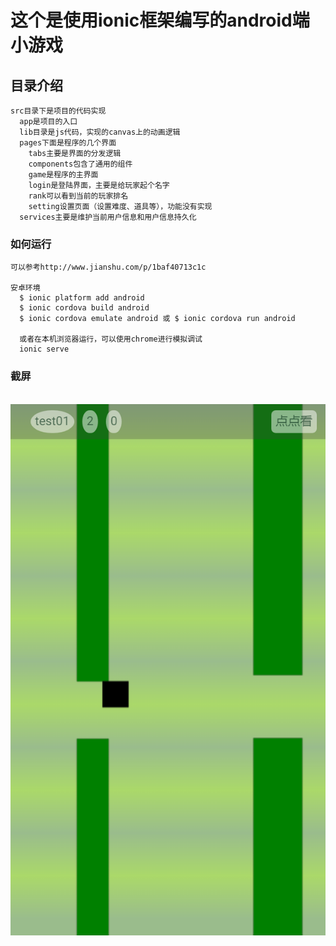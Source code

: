 这个是使用ionic框架编写的android端小游戏
===

## 目录介绍
    src目录下是项目的代码实现
      app是项目的入口
      lib目录是js代码，实现的canvas上的动画逻辑
      pages下面是程序的几个界面
        tabs主要是界面的分发逻辑
        components包含了通用的组件
        game是程序的主界面
        login是登陆界面，主要是给玩家起个名字
        rank可以看到当前的玩家排名
        setting设置页面（设置难度、道具等），功能没有实现
      services主要是维护当前用户信息和用户信息持久化



### 如何运行
    可以参考http://www.jianshu.com/p/1baf40713c1c

    安卓环境
      $ ionic platform add android
      $ ionic cordova build android
      $ ionic cordova emulate android 或 $ ionic cordova run android

      或者在本机浏览器运行，可以使用chrome进行模拟调试
      ionic serve
 
### 截屏
    ![](./snapshot.png) 

